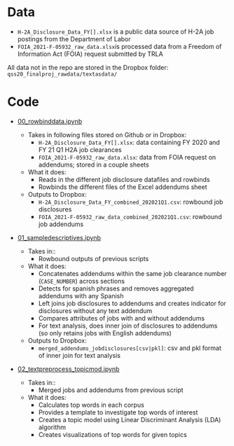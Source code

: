 
# Data 

- `H-2A_Disclosure_Data_FY[].xlsx` is a public data source of H-2A job postings from the Department of Labor 
- `FOIA_2021-F-05932_raw_data.xlsx`is processed data from a Freedom of Information Act (FOIA) request submitted by TRLA

All data not in the repo are stored in the Dropbox folder: `qss20_finalproj_rawdata/textasdata/`

# Code

- [00_rowbinddata.ipynb](https://github.com/eunice30718/QSS20_TEXTASDATA_PROJ/blob/main/code/00_rowbinddata.ipynb)
  - Takes in following files stored on Github or in Dropbox:
    - `H-2A_Disclosure_Data_FY[].xlsx`: data containing FY 2020 and FY 21 Q1 H2A job clearances
    - `FOIA_2021-F-05932_raw_data.xlsx`: data from FOIA request on addendums; stored in a couple sheets
  - What it does:
    - Reads in the different job disclosure datafiles and rowbinds
    - Rowbinds the different files of the Excel addendums sheet
  - Outputs to Dropbox:
    - `H-2A_Disclosure_Data_FY_combined_202021Q1.csv`: rowbound job disclosures
    - `FOIA_2021-F-05932_raw_data_combined_202021Q1.csv`: rowbound job addendums

- [01_sampledescriptives.ipynb](https://github.com/eunice30718/QSS20_TEXTASDATA_PROJ/blob/main/code/01_sampledescriptives.ipynb)

  - Takes in::
    - Rowbound outputs of previous scripts
  - What it does:
    - Concatenates addendums within the same job clearance number (`CASE_NUMBER`) across sections
    - Detects for spanish phrases and removes aggregated addendums with any Spanish
    - Left joins job disclosures to addendums and creates indicator for disclosures without any text addendum
    - Compares attributes of jobs with and without addendums
    - For text analysis, does inner join of disclosures to addendums (so only retains jobs with English addendums)
  - Outputs to Dropbox:
    - `merged_addendums_jobdisclosures[csv|pkl]`: csv and pkl format of inner join for text analysis

- [02_textpreprocess_topicmod.ipynb](https://github.com/eunice30718/QSS20_TEXTASDATA_PROJ/blob/main/code/02_textpreprocess_topicmod.ipynb)

  - Takes in::
    - Merged jobs and addendums from previous script
  - What it does:
    - Calculates top words in each corpus
    - Provides a template to investigate  top words of interest
    - Creates a topic model using Linear Discriminant Analysis (LDA) algorithm
    - Creates visualizations of top words for given topics




